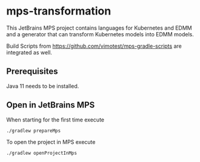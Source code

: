 # mps-transformation

This JetBrains MPS project contains languages for Kubernetes and EDMM and a generator that can transform Kubernetes models into EDMM models.

Build Scripts from https://github.com/vimotest/mps-gradle-scripts are integrated as well.

## Prerequisites

Java 11 needs to be installed.

## Open in JetBrains MPS

When starting for the first time execute

```
./gradlew prepareMps
```

To open the project in MPS execute

```
./gradlew openProjectInMps
```
